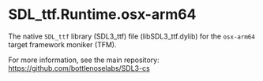# SDL_ttf.Runtime.osx-arm64

The native `SDL_ttf` library (SDL3_ttf) file (libSDL3_ttf.dylib) for the `osx-arm64` target framework moniker (TFM).

For more information, see the main repository: https://github.com/bottlenoselabs/SDL3-cs
